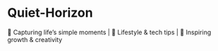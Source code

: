 # Quiet-Horizon
📸 Capturing life’s simple moments | 🌿 Lifestyle &amp; tech tips | 🚀 Inspiring growth &amp; creativity
